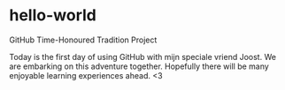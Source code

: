 # hello-world
GitHub Time-Honoured Tradition Project

Today is the first day of using GitHub with mijn speciale vriend Joost. We are embarking on this adventure together. Hopefully there will be many enjoyable learning experiences ahead. <3
